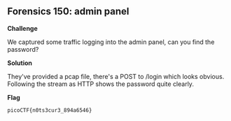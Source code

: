 ## Forensics 150: admin panel

**Challenge**

We captured some traffic logging into the admin panel, can you find the password?

**Solution**

They've provided a pcap file, there's a POST to
/login which looks obvious. Following the stream as HTTP shows the password
quite clearly.

**Flag**
```
picoCTF{n0ts3cur3_894a6546}
```
